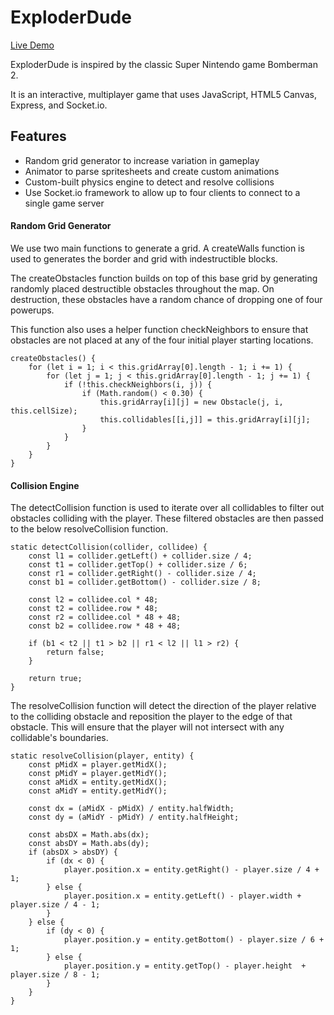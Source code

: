 # ExploderDude

[Live Demo](http://exploder-dude.herokuapp.com)

ExploderDude is inspired by the classic Super Nintendo game Bomberman 2. 

It is an interactive, multiplayer game that uses JavaScript, HTML5 Canvas, Express, and Socket.io. 

<!-- ![](./public/assets/images/mygif.gif) -->

## Features
* Random grid generator to increase variation in gameplay
* Animator to parse spritesheets and create custom animations
* Custom-built physics engine to detect and resolve collisions
* Use Socket.io framework to allow up to four clients to connect to a single game server

#### Random Grid Generator

We use two main functions to generate a grid. A createWalls function is used to generates the border and grid with indestructible blocks. 

The createObstacles function builds on top of this base grid by generating randomly placed destructible obstacles throughout the map. On destruction, these obstacles have a random chance of dropping one of four powerups.

This function also uses a helper function checkNeighbors to ensure that obstacles are not placed at any of the four initial player starting locations.

```
createObstacles() {
    for (let i = 1; i < this.gridArray[0].length - 1; i += 1) {
        for (let j = 1; j < this.gridArray[0].length - 1; j += 1) {
            if (!this.checkNeighbors(i, j)) {
                if (Math.random() < 0.30) {
                    this.gridArray[i][j] = new Obstacle(j, i, this.cellSize);
                    this.collidables[[i,j]] = this.gridArray[i][j];
                }
            }
        }
    }
}
```

#### Collision Engine

The detectCollision function is used to iterate over all collidables to filter out obstacles colliding with the player. These filtered obstacles are then passed to the below resolveCollision function.

```
static detectCollision(collider, collidee) {
    const l1 = collider.getLeft() + collider.size / 4;
    const t1 = collider.getTop() + collider.size / 6;
    const r1 = collider.getRight() - collider.size / 4;
    const b1 = collider.getBottom() - collider.size / 8;

    const l2 = collidee.col * 48;
    const t2 = collidee.row * 48;
    const r2 = collidee.col * 48 + 48;
    const b2 = collidee.row * 48 + 48;

    if (b1 < t2 || t1 > b2 || r1 < l2 || l1 > r2) {
        return false;
    }

    return true;
}
```

The resolveCollision function will detect the direction of the player relative to the colliding obstacle and reposition the player to the edge of that obstacle. This will ensure that the player will not intersect with any collidable's boundaries.

```
static resolveCollision(player, entity) {
    const pMidX = player.getMidX();
    const pMidY = player.getMidY();
    const aMidX = entity.getMidX();
    const aMidY = entity.getMidY();

    const dx = (aMidX - pMidX) / entity.halfWidth;
    const dy = (aMidY - pMidY) / entity.halfHeight;

    const absDX = Math.abs(dx);
    const absDY = Math.abs(dy);
    if (absDX > absDY) {
        if (dx < 0) {
            player.position.x = entity.getRight() - player.size / 4 + 1;
        } else {
            player.position.x = entity.getLeft() - player.width + player.size / 4 - 1;
        }
    } else {
        if (dy < 0) {
            player.position.y = entity.getBottom() - player.size / 6 + 1;
        } else {
            player.position.y = entity.getTop() - player.height  + player.size / 8 - 1;
        }
    }
}
```